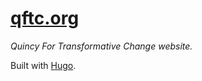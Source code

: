 # [qftc.org](https://qftc.org/)
*Quincy For Transformative Change website.*

Built with [Hugo](https://gohugo.io/).
